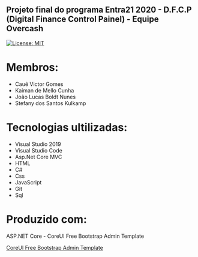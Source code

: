 ## Projeto final do programa Entra21 2020 - D.F.C.P (Digital Finance Control Painel) - Equipe Overcash

[![License: MIT](https://img.shields.io/badge/License-MIT-yellow.svg)](https://opensource.org/licenses/MIT)

Membros:  
========  
* Cauê Victor Gomes  
* Kaiman de Mello Cunha  
* João Lucas Boldt Nunes  
* Stefany dos Santos Kulkamp  

Tecnologias ultilizadas:  
========  

* Visual Studio 2019  
* Visual Studio Code  
* Asp.Net Core MVC  
* HTML  
* C#  
* Css  
* JavaScript  
* Git  
* Sql  



Produzido com:  
========  

ASP.NET Core - CoreUI Free Bootstrap Admin Template   

[CoreUI Free Bootstrap Admin Template](https://github.com/coreui/coreui-free-bootstrap-admin-template)
